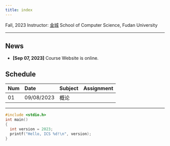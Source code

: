 ```yaml
---
title: index
---
```


Fall, 2023
Instructor: [金城](https://cjinfdu.github.io/)
School of Computer Science, Fudan University

---

## News

- **[Sep 07, 2023]** Course Website is online.

## Schedule

|Num|Date      |Subject              |Assignment                          |
|:--|:---------|:--------------------|:-----------------------------------|
|01 |09/08/2023|概论                 |                                    |



---

```c
#include <stdio.h>
int main()
{
  int version = 2023;
  printf("Hello, ICS %d!\n", version);
}
```

